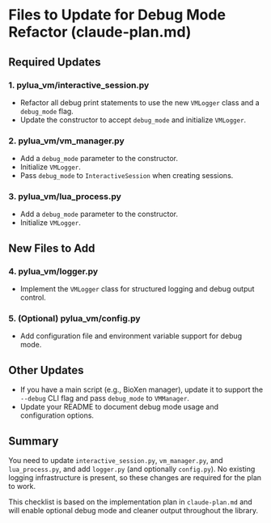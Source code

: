 # Files to Update for Debug Mode Refactor (claude-plan.md)

## Required Updates

### 1. pylua_vm/interactive_session.py
- Refactor all debug print statements to use the new `VMLogger` class and a `debug_mode` flag.
- Update the constructor to accept `debug_mode` and initialize `VMLogger`.

### 2. pylua_vm/vm_manager.py
- Add a `debug_mode` parameter to the constructor.
- Initialize `VMLogger`.
- Pass `debug_mode` to `InteractiveSession` when creating sessions.

### 3. pylua_vm/lua_process.py
- Add a `debug_mode` parameter to the constructor.
- Initialize `VMLogger`.

## New Files to Add

### 4. pylua_vm/logger.py
- Implement the `VMLogger` class for structured logging and debug output control.

### 5. (Optional) pylua_vm/config.py
- Add configuration file and environment variable support for debug mode.

## Other Updates
- If you have a main script (e.g., BioXen manager), update it to support the `--debug` CLI flag and pass `debug_mode` to `VMManager`.
- Update your README to document debug mode usage and configuration options.

## Summary
You need to update `interactive_session.py`, `vm_manager.py`, and `lua_process.py`, and add `logger.py` (and optionally `config.py`). No existing logging infrastructure is present, so these changes are required for the plan to work.

This checklist is based on the implementation plan in `claude-plan.md` and will enable optional debug mode and cleaner output throughout the library.
